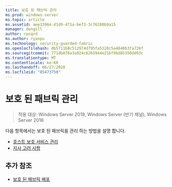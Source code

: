 ```yaml
---
title: 보호 된 패브릭 관리
ms.prod: windows-server
ms.topic: article
ms.assetid: aee13964-d1d9-471a-bef3-3c76280b9a15
manager: dongill
author: rpsqrd
ms.author: ryanpu
ms.technology: security-guarded-fabric
ms.openlocfilehash: 0b5711b8c512974d795fa5220c5a4848b3fa726f
ms.sourcegitcommit: 771db070a3a924c8265944e21bf9bd85350dd93c
ms.translationtype: MT
ms.contentlocale: ko-KR
ms.lasthandoff: 06/27/2020
ms.locfileid: "85473750"
---
```

# <a name="managing-a-guarded-fabric"></a>보호 된 패브릭 관리

> 적용 대상: Windows Server 2019, Windows Server (반기 채널), Windows Server 2016

다음 항목에서는 보호 된 패브릭을 관리 하는 방법을 설명 합니다.

- [호스트 보호 서비스 관리](guarded-fabric-manage-hgs.md)
- [지사 고려 사항](guarded-fabric-manage-branch-office.md)

## <a name="additional-references"></a>추가 참조

- [보호 된 패브릭 배포](guarded-fabric-deploying-hgs-overview.md)